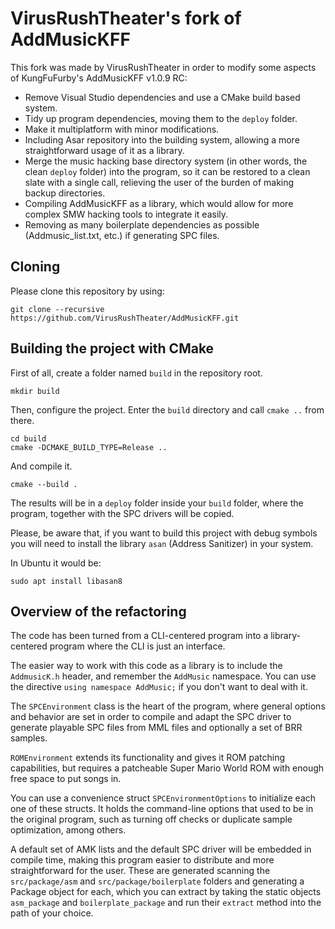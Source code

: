 # VirusRushTheater's fork of AddMusicKFF

This fork was made by VirusRushTheater in order to modify some aspects of
KungFuFurby's AddMusicKFF v1.0.9 RC:

* Remove Visual Studio dependencies and use a CMake build based system.
* Tidy up program dependencies, moving them to the `deploy` folder.
* Make it multiplatform with minor modifications.
* Including Asar repository into the building system, allowing a more straightforward usage of it as a library.
* Merge the music hacking base directory system (in other words, the clean `deploy` folder) into the program, so it can be restored to a clean slate with a single call, relieving the user of the burden of making backup directories.
* Compiling AddMusicKFF as a library, which would allow for more complex SMW hacking tools to integrate it easily.
* Removing as many boilerplate dependencies as possible (Addmusic_list.txt, etc.) if generating SPC files.

## Cloning ##

Please clone this repository by using:

```
git clone --recursive https://github.com/VirusRushTheater/AddMusicKFF.git
```

## Building the project with CMake ##

First of all, create a folder named `build` in the repository root.

```
mkdir build
```

Then, configure the project. Enter the `build` directory and call `cmake ..`
from there.

```
cd build
cmake -DCMAKE_BUILD_TYPE=Release ..
```

And compile it.
```
cmake --build .
```

The results will be in a `deploy` folder inside your `build` folder, where the
program, together with the SPC drivers will be copied.

Please, be aware that, if you want to build this project with debug symbols you
will need to install the library `asan` (Address Sanitizer) in your system.

In Ubuntu it would be:

```
sudo apt install libasan8
```

## Overview of the refactoring ##

The code has been turned from a CLI-centered program into a library-centered
program where the CLI is just an interface.

The easier way to work with this code as a library is to include the `AddmusicK.h`
header, and remember the `AddMusic` namespace. You can use the directive
`using namespace AddMusic;` if you don't want to deal with it.

The `SPCEnvironment` class is the heart of the program, where general options
and behavior are set in order to compile and adapt the SPC driver to generate
playable SPC files from MML files and optionally a set of BRR samples.

`ROMEnvironment` extends its functionality and gives it ROM patching
capabilities, but requires a patcheable Super Mario World ROM with enough
free space to put songs in.

You can use a convenience struct `SPCEnvironmentOptions` to initialize each one of
these structs. It holds the command-line options that used to be in the original
program, such as turning off checks or duplicate sample optimization, among
others.

A default set of AMK lists and the default SPC driver will be embedded in
compile time, making this program easier to distribute and more straightforward
for the user. These are generated scanning the `src/package/asm` and 
`src/package/boilerplate` folders and generating a Package object for each,
which you can extract by taking the static objects `asm_package` and
`boilerplate_package` and run their `extract` method into the path of your
choice.